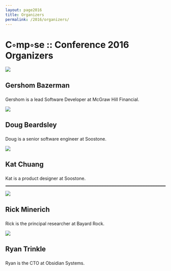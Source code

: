 ```yaml
---
layout: page2016
title: Organizers
permalink: /2016/organizers/
---
```


# C◦mp◦se :: Conference 2016 Organizers

<div id="biowrap">
<div class="container">
<div class="row">
<div class="col-lg-4 col-md-4 col-sm-4 col-xs-4">
<img src="../photos/gb.png" class="img-responsive img-rounded" />
<h2>Gershom Bazerman</h2>
<h3></h3>
<p> 
Gershom is a lead Software Developer at McGraw Hill Financial. 
</p>
</div>
<div class="col-lg-4 col-md-4 col-sm-4 col-xs-4">
<img src="../photos/db.jpg" class="img-responsive img-rounded" />
<h2>Doug Beardsley</h2>
<h3></h3>
<p> 
Doug is a senior software engineer at Soostone. 
</p>
</div>
<div class="col-lg-4 col-md-4 col-sm-4 col-xs-4">
<img src="../photos/kc.jpg" class="img-responsive img-rounded" />
<h2>Kat Chuang</h2>
<h3></h3>
<p> 
Kat is a product designer at Soostone.
</p>
</div>
</div><! --/row --> 
</div><! --/container -->
</div>

<hr style="border:1px dotted #efefee "/>

<section id="minerich" name="services"></section>
<section id="trinkle" name="services"></section>

<div id="biowrap">
<div class="container">
<div class="row">
<div class="col-lg-4 col-md-4 col-sm-4 col-xs-4">
<img src="../photos/rm.jpg" class="img-responsive img-rounded" />
<h2>Rick Minerich</h2>
<h3></h3>
<p> 
Rick is the principal researcher at Bayard Rock.
</p>
</div>
<div class="col-lg-4 col-md-4 col-sm-4 col-xs-4">
<img src="../photos/rt.jpg" class="img-responsive img-rounded" />
<h2>Ryan Trinkle</h2>
<h3></h3>
<p> 
Ryan is the CTO at Obsidian Systems.
</p>
</div>
</div><! --/row --> 
</div><! --/container -->
</div>

